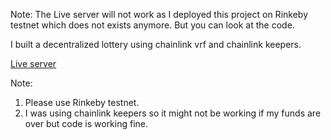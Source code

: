Note: The Live server will not work as I deployed this project on Rinkeby testnet which does not exists anymore. But you can look at the code.

I built a decentralized lottery using chainlink vrf and chainlink keepers.

[Live server](https://cool-wind-8472.on.fleek.co/)

Note:
1. Please use Rinkeby testnet.
2. I was using chainlink keepers so it might not be working if my funds are over but code is working fine.
